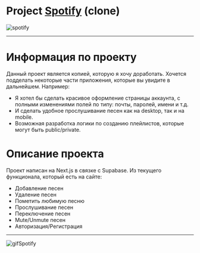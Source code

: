 # Project [Spotify](https://spotify-two-murex.vercel.app/) (clone)
![spotify](https://www.iguides.ru/upload/medialibrary/d65/d65a366ca215feefc9150656ac09f285.jpg)
___
# Информация по проекту
Данный проект является копией, которую я хочу доработать. Хочется подделать некоторые части приложения, которые вы увидите в дальнейшем.
Например: 
+ Я хотел бы сделать красивое оформление страницы аккаунта, с полными изменениями полей по типу: почты, паролей, имени и т.д.
+ И сделать удобное прослушивание песен как на desktop, так и на mobile.
+ Возможная разработка логики по созданию плейлистов, которые могут быть public/private.
# Описание проекта
Проект написан на Next.js в связке с Supabase. Из текущего функционала, который есть на сайте:
+ Добавление песен
+ Удаление песен
+ Пометить любимую песню
+ Прослушивание песен
+ Переключение песен
+ Mute/Unmute песен
+ Авторизация/Регистрация
___
<img src="https://media.tenor.com/bkMqUNnK3QEAAAAC/spotify-taiga.gif" alt="gifSpotify">
